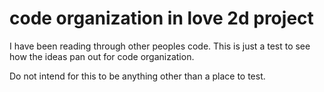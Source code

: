 
# code organization in love 2d project

I have been reading through other peoples code. This is just a test to see how the ideas pan out for code organization.

Do not intend for this to be anything other than a place to test.